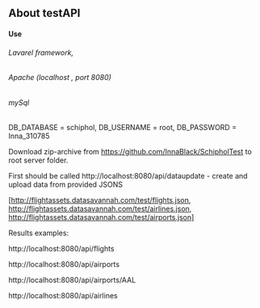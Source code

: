 
## About testAPI

#### Use 
###### Lavarel framework, 
###### Apache (localhost , port 8080)
###### mySql 

DB_DATABASE = schiphol, 
DB_USERNAME = root, 
DB_PASSWORD = Inna_310785


Download zip-archive from https://github.com/InnaBlack/SchipholTest to root server folder.

First should be called http://localhost:8080/api/dataupdate - create and upload data from provided JSONS

[http://flightassets.datasavannah.com/test/flights.json,
http://flightassets.datasavannah.com/test/airlines.json,
http://flightassets.datasavannah.com/test/airports.json]

Results examples:

http://localhost:8080/api/flights

http://localhost:8080/api/airports

http://localhost:8080/api/airports/AAL

http://localhost:8080/api/airlines

